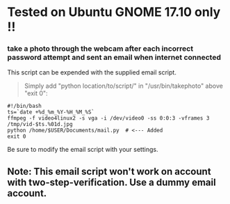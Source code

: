 # Tested on Ubuntu GNOME 17.10 only !!
### take a photo through the webcam after each incorrect password attempt and sent an email when internet connected

This script can be expended with the supplied email script.

>Simply add "python location/to/script/" in "/usr/bin/takephoto" above "exit 0":
```Shell
#!/bin/bash
ts=`date +%d_%m_%Y-%H_%M_%S`
ffmpeg -f video4linux2 -s vga -i /dev/video0 -ss 0:0:3 -vframes 3 /tmp/vid-$ts.%01d.jpg
python /home/$USER/Documents/mail.py  # <--- Added
exit 0
```

Be sure to modify the email script with your settings.

## Note: This email script won't work on account with two-step-verification. Use a dummy email account.
